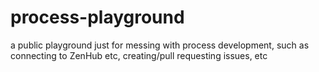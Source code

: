 # process-playground
a public playground just for messing with process development, such as connecting to ZenHub etc, creating/pull requesting issues, etc
